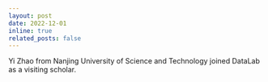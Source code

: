 ```yaml
---
layout: post
date: 2022-12-01
inline: true
related_posts: false
---
```


Yi Zhao from Nanjing University of Science and Technology joined DataLab as a visiting scholar.